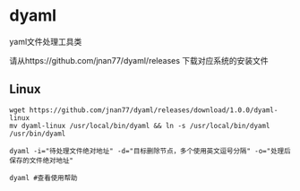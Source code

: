 # dyaml
yaml文件处理工具类

请从https://github.com/jnan77/dyaml/releases 下载对应系统的安装文件

## Linux
```
wget https://github.com/jnan77/dyaml/releases/download/1.0.0/dyaml-linux
mv dyaml-linux /usr/local/bin/dyaml && ln -s /usr/local/bin/dyaml /usr/bin/dyaml

dyaml -i="待处理文件绝对地址" -d="目标删除节点，多个使用英文逗号分隔" -o="处理后保存的文件绝对地址"

dyaml #查看使用帮助
```
